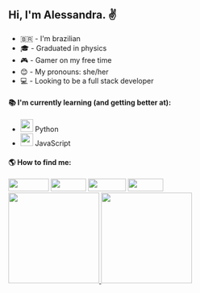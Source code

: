 ## Hi, I'm Alessandra. :v:

- :brazil: - I'm brazilian
- :mortar_board: - Graduated in physics
- :video_game: - Gamer on my free time
- :blush: - My pronouns: she/her
- :computer: - Looking to be a full stack developer

#### :books: I'm currently learning (and getting better at): 
- <img src="https://cdn.jsdelivr.net/gh/devicons/devicon/icons/python/python-original.svg" width="25" height="25"/> Python
- <img src="https://cdn.jsdelivr.net/gh/devicons/devicon/icons/javascript/javascript-original.svg" width="25" height="25" /> JavaScript

#### :earth_americas: How to find me:
 
<div>
  <a href="https://www.linkedin.com/in/alessandra-santos-oliveira/" target="_blank"><img src="https://img.shields.io/badge/-LinkedIn-%230077B5?style=for-the-badge&logo=linkedin&logoColor=white" target="_blank" width="80" height="25"></a>   
  <a href = "mailto:alessandrasantosoliveira10@gmail.com"><img src="https://img.shields.io/badge/Gmail-D14836?style=for-the-badge&logo=gmail&logoColor=white" target="_blank" width="70" height="25"></a>
  <a href = "mailto:alessandra_santos_oliveira@hotmail.com"><img src="https://img.shields.io/badge/Outlook-4169E1?style=for-the-badge&logo=gmail&logoColor=white" target="_blank" width="75" height="25"></a>
  <a href="https://twitter.com/itsale_o" target="_blank"><img src="https://img.shields.io/badge/Twitter-00acee?style=for-the-badge&logo=twitter&logoColor=white" target="_blank" width="70" height="25"></a> 
</div>

<div>
<a href="https://github.com/itsale-o">
<img height="180em" src="https://github-readme-stats.vercel.app/api/top-langs/?username=itsale-o&layout=compact&langs_count=7&theme=dracula"/>
<img height="180em" src="https://github-readme-stats.vercel.app/api?username=itsale-o&show_icons=true&theme=dracula&include_all_commits=true&count_private=true"/>
</div>
  
